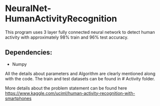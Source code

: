# NeuralNet-HumanActivityRecognition

This program uses 3 layer fully connected neural network to detect human activity with approximately 98% train and 96% test accuracy.

## Dependencies:
* Numpy

All the details about parameters and Algorithm are clearly mentioned along with the code. The train and test datasets can be found in # Activity folder.

More details about the problem statement can be found here https://www.kaggle.com/uciml/human-activity-recognition-with-smartphones
